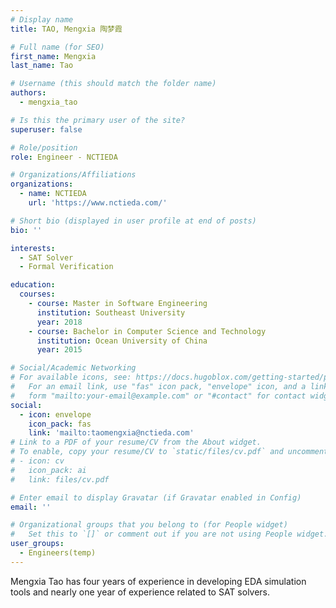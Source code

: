```yaml
---
# Display name
title: TAO, Mengxia 陶梦霞

# Full name (for SEO)
first_name: Mengxia
last_name: Tao

# Username (this should match the folder name)
authors:
  - mengxia_tao

# Is this the primary user of the site?
superuser: false

# Role/position
role: Engineer - NCTIEDA

# Organizations/Affiliations
organizations:
  - name: NCTIEDA
    url: 'https://www.nctieda.com/'

# Short bio (displayed in user profile at end of posts)
bio: ''

interests:
  - SAT Solver
  - Formal Verification

education:
  courses:
    - course: Master in Software Engineering
      institution: Southeast University
      year: 2018
    - course: Bachelor in Computer Science and Technology 
      institution: Ocean University of China
      year: 2015

# Social/Academic Networking
# For available icons, see: https://docs.hugoblox.com/getting-started/page-builder/#icons
#   For an email link, use "fas" icon pack, "envelope" icon, and a link in the
#   form "mailto:your-email@example.com" or "#contact" for contact widget.
social:
  - icon: envelope
    icon_pack: fas
    link: 'mailto:taomengxia@nctieda.com'
# Link to a PDF of your resume/CV from the About widget.
# To enable, copy your resume/CV to `static/files/cv.pdf` and uncomment the lines below.
# - icon: cv
#   icon_pack: ai
#   link: files/cv.pdf

# Enter email to display Gravatar (if Gravatar enabled in Config)
email: ''

# Organizational groups that you belong to (for People widget)
#   Set this to `[]` or comment out if you are not using People widget.
user_groups:
  - Engineers(temp)
---
```


Mengxia Tao has four years of experience in developing EDA simulation tools and nearly one year of experience related to SAT solvers.